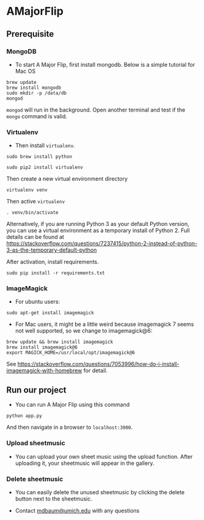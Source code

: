 # AMajorFlip

## Prerequisite

### MongoDB

- To start A Major Flip, first install mongodb. Below is a simple tutorial for Mac OS
```
brew update
brew install mongodb
sudo mkdir -p /data/db
mongod
```
`mongod` will run in the background.
Open another terminal and test if the `mongo` command is valid.

### Virtualenv
- Then install `virtualenv`.
```
sudo brew install python
```
```
sudo pip2 install virtualenv
```
Then create a new virtual environment directory
```
virtualenv venv
```
Then active `virtualenv`
```
. venv/bin/activate
```
Alternatively, if you are running Python 3 as your default Python version, you can use a virtual environment as a temporary install of Python 2. Full details can be found at https://stackoverflow.com/questions/7237415/python-2-instead-of-python-3-as-the-temporary-default-python

After activation, install requirements.
```
sudo pip install -r requirements.txt
```
### ImageMagick
- For ubuntu users: 
```
sudo apt-get install imagemagick
```
- For Mac users, it might be a little weird because imagemagick 7 seems not well supported, so we change to imagemagick@6: 
```
brew update && brew install imagemagick
brew install imagemagick@6
export MAGICK_HOME=/usr/local/opt/imagemagick@6
```
See https://stackoverflow.com/questions/7053996/how-do-i-install-imagemagick-with-homebrew for detail.

## Run our project
- You can run A Major Flip using this command
```
python app.py
```
And then navigate in a browser to `localhost:3000`.

### Upload sheetmusic
- You can upload your own sheet music using the upload function. After uploading it, your sheetmusic will appear in the gallery.

### Delete sheetmusic
- You can easily delete the unused sheetmusic by clicking the delete button next to the sheetmusic.


- Contact mdbaum@umich.edu with any questions 

